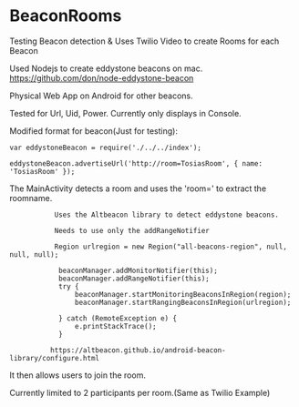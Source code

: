 # BeaconRooms
Testing Beacon detection & Uses Twilio Video to create Rooms for each Beacon

Used Nodejs to create eddystone beacons on mac. https://github.com/don/node-eddystone-beacon

Physical Web App on Android for other beacons. 

Tested for Url, Uid, Power. Currently only displays in Console. 

Modified format for beacon(Just for testing):

    var eddystoneBeacon = require('./../../index');

    eddystoneBeacon.advertiseUrl('http://room=TosiasRoom', { name: 'TosiasRoom' });

The MainActivity detects a room and uses the 'room=' to extract the roomname.

               Uses the Altbeacon library to detect eddystone beacons.
               
               Needs to use only the addRangeNotifier
               
               Region urlregion = new Region("all-beacons-region", null, null, null);

                beaconManager.addMonitorNotifier(this);
                beaconManager.addRangeNotifier(this);
                try {
                    beaconManager.startMonitoringBeaconsInRegion(region);
                    beaconManager.startRangingBeaconsInRegion(urlregion);

                } catch (RemoteException e) {
                    e.printStackTrace();
                }

              https://altbeacon.github.io/android-beacon-library/configure.html

It then allows users to join the room.

Currently limited to 2 participants per room.(Same as Twilio Example)
